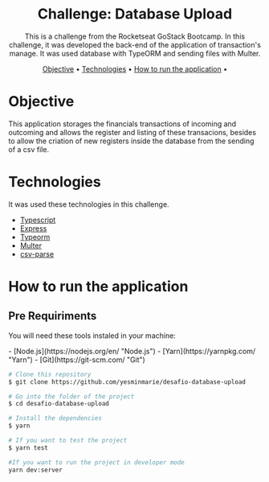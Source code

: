 <h1 align="center">Challenge: Database Upload</h1>

<p align="center">This is a challenge from the Rocketseat GoStack Bootcamp. In this challenge, it was developed the back-end of the application of transaction's manage. 
It was used database with TypeORM and sending files with Multer.</p>

<p align="center">
 <a href="#objective">Objective</a> •
 <a href="#technologies">Technologies</a> •
 <a href="#how-to-run">How to run the application</a> • 
</p>

<h1 id="objective">Objective</h1>
</p>This application storages the financials transactions of incoming and outcoming and allows the register and listing of these transacions, 
besides to allow the criation of new registers inside the database from the sending of a csv file.</p>

<h1 id="technologies">Technologies</h1>

<p>It was used these technologies in this challenge.</p>

- [Typescript](https://www.typescriptlang.org/ "Typescript")
- [Express](http://expressjs.com/ "Express")
- [Typeorm](https://typeorm.io/#/ "Typeorm")
- [Multer](https://github.com/expressjs/multer "Multer")
- [csv-parse](https://csv.js.org/parse/ "csv-parse")

<h1 id="how-to-run">How to run the application</h1>

<h2>Pre Requiriments</h2>

<p>You will need these tools instaled in your machine: </p>
- [Node.js](https://nodejs.org/en/ "Node.js") 
- [Yarn](https://yarnpkg.com/ "Yarn") 
- [Git](https://git-scm.com/ "Git")</p>

```bash
# Clone this repository
$ git clone https://github.com/yesminmarie/desafio-database-upload

# Go into the folder of the project
$ cd desafio-database-upload

# Install the dependencies
$ yarn

# If you want to test the project
$ yarn test

#If you want to run the project in developer mode
yarn dev:server
```
